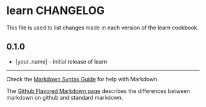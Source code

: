 # learn CHANGELOG

This file is used to list changes made in each version of the learn cookbook.

## 0.1.0
- [your_name] - Initial release of learn

- - -
Check the [Markdown Syntax Guide](http://daringfireball.net/projects/markdown/syntax) for help with Markdown.

The [Github Flavored Markdown page](http://github.github.com/github-flavored-markdown/) describes the differences between markdown on github and standard markdown.
